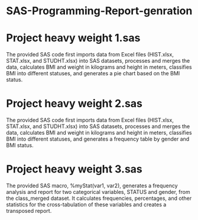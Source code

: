 # SAS-Programming-Report-genration
# Project heavy weight 1.sas
The provided SAS code first imports data from Excel files (HIST.xlsx, STAT.xlsx, and STUDHT.xlsx) into SAS datasets, processes and merges the data, calculates BMI and weight in kilograms and height in meters, classifies BMI into different statuses, and generates a pie chart based on the BMI status.
# Project heavy weight 2.sas
The provided SAS code first imports data from Excel files (HIST.xlsx, STAT.xlsx, and STUDHT.xlsx) into SAS datasets, processes and merges the data, calculates BMI and weight in kilograms and height in meters, classifies BMI into different statuses, and generates a frequency table by gender and BMI status.
# Project heavy weight 3.sas
The provided SAS macro, %myStat(var1, var2), generates a frequency analysis and report for two categorical variables, STATUS and gender, from the class_merged dataset. It calculates frequencies, percentages, and other statistics for the cross-tabulation of these variables and creates a transposed report.
